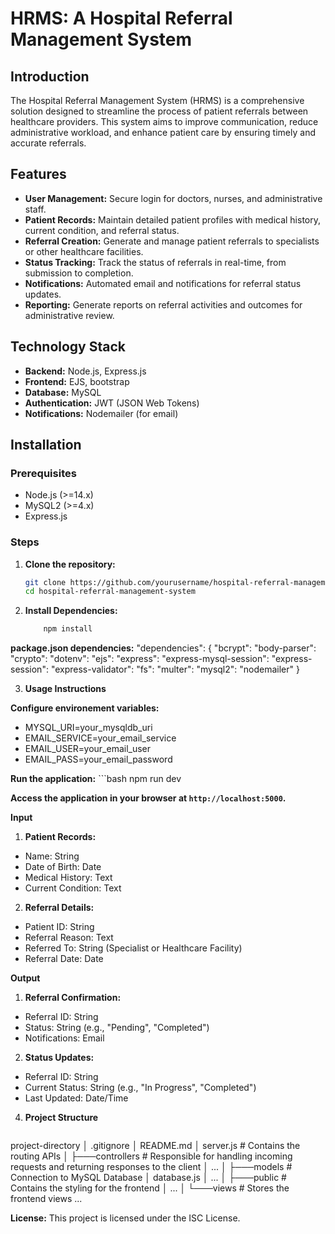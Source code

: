 # HRMS: A Hospital Referral Management System

## Introduction

The Hospital Referral Management System (HRMS) is a comprehensive solution designed to streamline the process of patient referrals between healthcare providers. This system aims to improve communication, reduce administrative workload, and enhance patient care by ensuring timely and accurate referrals.

## Features

- **User Management:** Secure login for doctors, nurses, and administrative staff.
- **Patient Records:** Maintain detailed patient profiles with medical history, current condition, and referral status.
- **Referral Creation:** Generate and manage patient referrals to specialists or other healthcare facilities.
- **Status Tracking:** Track the status of referrals in real-time, from submission to completion.
- **Notifications:** Automated email and  notifications for referral status updates.
- **Reporting:** Generate reports on referral activities and outcomes for administrative review.


## Technology Stack

- **Backend:** Node.js, Express.js
- **Frontend:** EJS, bootstrap
- **Database:** MySQL
- **Authentication:** JWT (JSON Web Tokens)
- **Notifications:**  Nodemailer (for email)


## Installation

### Prerequisites

- Node.js (>=14.x)
- MySQL2 (>=4.x)
- Express.js

### Steps

1. **Clone the repository:**
   ```bash
   git clone https://github.com/yourusername/hospital-referral-management-system.git
   cd hospital-referral-management-system

2. **Install Dependencies:**

    ```bash 
        npm install
**package.json dependencies:**
"dependencies": {
    "bcrypt": 
    "body-parser": 
    "crypto": 
    "dotenv": 
    "ejs": 
    "express": 
    "express-mysql-session": 
    "express-session": 
    "express-validator": 
    "fs":
    "multer": 
    "mysql2": 
    "nodemailer"
  }

3. **Usage Instructions** 

**Configure environement variables:**
- MYSQL_URI=your_mysqldb_uri
- EMAIL_SERVICE=your_email_service
- EMAIL_USER=your_email_user
- EMAIL_PASS=your_email_password

**Run the application:**
    ```bash 
    npm run dev

**Access the application in your browser at `http://localhost:5000`.**

**Input**
1. **Patient Records:**
- Name: String
- Date of Birth: Date
- Medical History: Text
- Current Condition: Text


2. **Referral Details:**
- Patient ID: String
- Referral Reason: Text
- Referred To: String (Specialist or Healthcare Facility)
- Referral Date: Date

**Output**
1. **Referral Confirmation:**
- Referral ID: String
- Status: String (e.g., "Pending", "Completed")
- Notifications: Email


2. **Status Updates:**
- Referral ID: String
- Current Status: String (e.g., "In Progress", "Completed")
- Last Updated: Date/Time


4. **Project Structure**
    ```bash
project-directory
│   .gitignore
│   README.md
│   server.js                       # Contains the routing APIs
│
├───controllers                     # Responsible for handling incoming requests and returning responses to the client
│       ...
│
├───models                          # Connection to MySQL Database
│       database.js
│       ...
│
├───public                          # Contains the styling for the frontend
│       ...
│
└───views                           # Stores the frontend views
        ...


**License:**
This project is licensed under the ISC License. 
